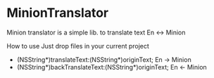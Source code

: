 # MinionTranslator
Minion translator is a simple lib. to translate text En <-> Minion

How to use
Just drop files in your current project

- (NSString*)translateText:(NSString*)originText;       En -> Minion
- (NSString*)backTranslateText:(NSString*)originText;   En <- Minion

